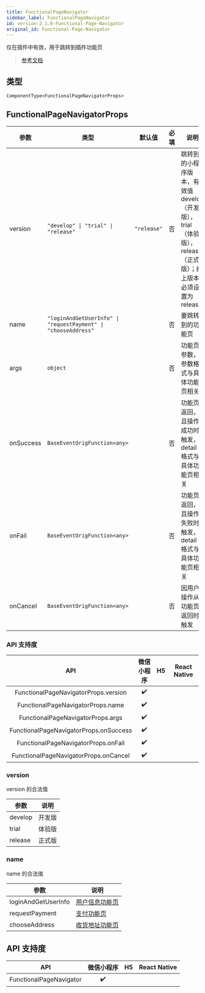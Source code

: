 ```yaml
---
title: FunctionalPageNavigator
sidebar_label: FunctionalPageNavigator
id: version-2.1.0-Functional-Page-Navigator
original_id: Functional-Page-Navigator
---
```


仅在插件中有效，用于跳转到插件功能页

> [参考文档](https://developers.weixin.qq.com/miniprogram/dev/component/functional-page-navigator.html)

## 类型

```tsx
ComponentType<FunctionalPageNavigatorProps>
```

## FunctionalPageNavigatorProps

<table>
  <thead>
    <tr>
      <th>参数</th>
      <th>类型</th>
      <th style="text-align:center">默认值</th>
      <th style="text-align:center">必填</th>
      <th>说明</th>
    </tr>
  </thead>
  <tbody>
    <tr>
      <td>version</td>
      <td><code>&quot;develop&quot; | &quot;trial&quot; | &quot;release&quot;</code></td>
      <td style="text-align:center"><code>&quot;release&quot;</code></td>
      <td style="text-align:center">否</td>
      <td>跳转到的小程序版本，有效值 develop（开发版），trial（体验版），release（正式版）；线上版本必须设置为 release</td>
    </tr>
    <tr>
      <td>name</td>
      <td><code>&quot;loginAndGetUserInfo&quot; | &quot;requestPayment&quot; | &quot;chooseAddress&quot;</code></td>
      <td style="text-align:center"></td>
      <td style="text-align:center">否</td>
      <td>要跳转到的功能页</td>
    </tr>
    <tr>
      <td>args</td>
      <td><code>object</code></td>
      <td style="text-align:center"></td>
      <td style="text-align:center">否</td>
      <td>功能页参数，参数格式与具体功能页相关</td>
    </tr>
    <tr>
      <td>onSuccess</td>
      <td><code>BaseEventOrigFunction&lt;any&gt;</code></td>
      <td style="text-align:center"></td>
      <td style="text-align:center">否</td>
      <td>功能页返回，且操作成功时触发， detail 格式与具体功能页相关</td>
    </tr>
    <tr>
      <td>onFail</td>
      <td><code>BaseEventOrigFunction&lt;any&gt;</code></td>
      <td style="text-align:center"></td>
      <td style="text-align:center">否</td>
      <td>功能页返回，且操作失败时触发， detail 格式与具体功能页相关</td>
    </tr>
    <tr>
      <td>onCancel</td>
      <td><code>BaseEventOrigFunction&lt;any&gt;</code></td>
      <td style="text-align:center"></td>
      <td style="text-align:center">否</td>
      <td>因用户操作从功能页返回时触发</td>
    </tr>
  </tbody>
</table>

### API 支持度

| API | 微信小程序 | H5 | React Native |
| :---: | :---: | :---: | :---: |
| FunctionalPageNavigatorProps.version | ✔️ |  |  |
| FunctionalPageNavigatorProps.name | ✔️ |  |  |
| FunctionalPageNavigatorProps.args | ✔️ |  |  |
| FunctionalPageNavigatorProps.onSuccess | ✔️ |  |  |
| FunctionalPageNavigatorProps.onFail | ✔️ |  |  |
| FunctionalPageNavigatorProps.onCancel | ✔️ |  |  |

### version

version 的合法值

<table>
  <thead>
    <tr>
      <th>参数</th>
      <th>说明</th>
    </tr>
  </thead>
  <tbody>
    <tr>
      <td>develop</td>
      <td>开发版</td>
    </tr>
    <tr>
      <td>trial</td>
      <td>体验版</td>
    </tr>
    <tr>
      <td>release</td>
      <td>正式版</td>
    </tr>
  </tbody>
</table>

### name

name 的合法值

<table>
  <thead>
    <tr>
      <th>参数</th>
      <th>说明</th>
    </tr>
  </thead>
  <tbody>
    <tr>
      <td>loginAndGetUserInfo</td>
      <td><a href="https://developers.weixin.qq.com/miniprogram/dev/framework/plugin/functional-pages/user-info.html">用户信息功能页</a></td>
    </tr>
    <tr>
      <td>requestPayment</td>
      <td><a href="https://developers.weixin.qq.com/miniprogram/dev/framework/plugin/functional-pages/request-payment.html">支付功能页</a></td>
    </tr>
    <tr>
      <td>chooseAddress</td>
      <td><a href="https://developers.weixin.qq.com/miniprogram/dev/framework/plugin/functional-pages/choose-address.html">收货地址功能页</a></td>
    </tr>
  </tbody>
</table>

## API 支持度

| API | 微信小程序 | H5 | React Native |
| :---: | :---: | :---: | :---: |
| FunctionalPageNavigator | ✔️ |  |  |
